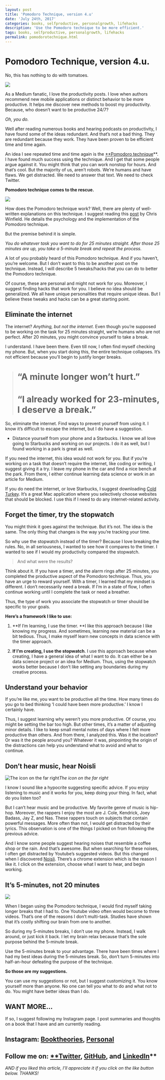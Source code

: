 ```yaml
---
layout: post
title: 'Pomodoro Technique, version 4.u'
date: 'July 24th, 2017'
categories: books, selfproductive, personalgrowth, lifehacks
description: 'Use the Pomodoro technique to be more efficient.'
tags: books, selfproductive, personalgrowth, lifehacks
permalink: pomodorotechnique.html
---
```


# Pomodoro Technique, version 4.u.

No, this has nothing to do with tomatoes.

![](https://cdn-images-1.medium.com/max/3840/1*XCH8FFnl4EUhEOfz3Fv9GA.jpeg)

As a Medium fanatic, I love the productivity posts. I love when authors recommend new mobile applications or distinct behavior to be more productive. It helps me discover new methods to boost my productivity. Because, who doesn’t want to be productive 24/7?

*Oh, you do.*

Well after reading numerous books and hearing podcasts on productivity, I have found some of the ideas redundant. And that’s not a bad thing. They are redundant because they work. They have been proven to be efficient time and time again.

An idea I see repeated time and time again is the [**Pomodoro technique](https://itunes.apple.com/us/app/be-focused-focus-timer-goal-tracker-for-work/id973134470?mt=12)**. I have found much success using the technique. And I get that some people argue against it. You might think that you can work nonstop for hours. And that’s cool. But the majority of us, aren’t robots. We’re humans and have flaws. We get distracted. We need to answer that text. We need to check Twitter.

**Pomodoro technique comes to the rescue.**

![](https://cdn-images-1.medium.com/max/3840/1*UsHXeVva8_-xD5KOkW6VoQ.jpeg)

How does the Pomodoro technique work? Well, there are plenty of well-written explanations on this technique. I suggest reading this [post](https://medium.com/swlh/how-to-work-40-hours-in-16-7-d9038681e652) by Chris Winfield. He details the psychology and the implementation of the Pomodoro technique.

But the premise behind it is simple.

*You do whatever task you want to do for 25 minutes straight. After those 25 minutes are up, you take a 5-minute break and repeat the process.*

A lot of you probably heard of this Pomodoro technique. And if you haven’t, you’re welcome. But I don’t want to this to be another post on the technique. Instead, I will describe 5 tweaks/hacks that you can do to better the Pomodoro technique.

Of course, these are personal and might not work for you. Moreover, I suggest finding hacks that work for you. I believe no idea should be generalized. We all have unique personalities that require unique ideas. But I believe these tweaks and hacks can be a great starting point.

## Eliminate the internet

The internet? *Anything, but not the internet*. Even though you’re supposed to be working on the task for 25 minutes straight, we’re humans who are not perfect. After 20 minutes, you might convince yourself to take a break.

I understand. I have been there. Even till now, I often find myself checking my phone. But, when you start doing this, the entire technique collapses. It’s not efficient because you’ll begin to justify longer breaks.
> # “A minute longer won’t hurt.”
> # “I already worked for 23-minutes, I deserve a break.”

So, eliminate the internet. Find ways to prevent yourself from using it. I know it’s difficult to escape the internet, but I do have a suggestion.

* Distance yourself from your phone and a Starbucks. I know we all love going to Starbucks and working on our projects. I do it as well, but I found working in a park is great as well.

If you need the internet, this idea would not work for you. But if you’re working on a task that doesn’t require the internet, like coding or writing, I suggest giving it a try. I leave my phone in the car and find a nice bench at the park. From there, I either continue learning data science or work in an article for Medium.

If you do need the internet, or love Starbucks, I suggest downloading [Cold Turkey](https://getcoldturkey.com/). It’s a great Mac application where you selectively choose websites that should be blocked. I use this if I need to do any internet-related activity.

## Forget the timer, try the stopwatch

You might think it goes against the technique. But it’s not. The idea is the same. The only thing that changes is the way you’re tracking your time.

So why use the stopwatch instead of the timer?
Because I love breaking the rules. No, in all seriousness, I wanted to see how it compares to the timer. I wanted to see if I would my productivity compared the stopwatch.
> And what were the results?

Think about it. If you have a timer, and the alarm rings after 25 minutes, you completed the productive aspect of the Pomodoro technique. Thus, you have an urge to reward yourself. With a timer, I learned that my mindset is different. I don’t necessarily need a break. If I’m in a state of flow, I often continue working until I complete the task or need a breather.

Thus, the type of work you associate the stopwatch or timer should be specific to your goals.

**Here’s a framework I like to use:**

1. **If I’m learning, I use the timer. **I like this approach because I like knowing my progress. And sometimes, learning new material can be a bit tedious. Thus, I make myself learn new concepts in data science with the timer approach.

1. **If I’m creating, I use the stopwatch**. I use this approach because when creating, I have a general idea of what I want to do. It can either be a data science project or an idea for Medium. Thus, using the stopwatch works better because I don’t like setting any boundaries during my creative process.

## Understand your behavior

If you’re like me, you want to be productive all the time. How many times do you go to bed thinking ‘I could have been more productive.’ I know I certainly have.

Thus, I suggest learning why weren’t you more productive. Of course, you might be setting the bar too high. But other times, it’s a matter of adjusting minor details. I like to keep small mental notes of days where I felt more productive than others. And from there, I analyzed this. Was it the location? Or was it the people around you? Whatever it was, pinpointing the origin of the distractions can help you understand what to avoid and what to continue.

## Don’t hear music, hear Noisli

![The icon on the far right](https://cdn-images-1.medium.com/max/2000/1*ivniYa2aJ0uiZ9Sm9KDa3g.png)*The icon on the far right*

I know I sound like a hypocrite suggesting specific advice. If you enjoy listening to music and it works for you, keep doing your thing. In fact, what do you listen too?

But I can’t hear music and be productive. My favorite genre of music is hip-hop. Moreover, the rappers I enjoy the most are J. Cole, Kendrick, Joey Badass, Jay Z, and Nas. These rappers touch on subjects that contain powerful messages. More often than not, I would get distracted by their lyrics. This observation is one of the things I picked on from following the previous advice.

And I know some people suggest hearing noises that resemble a coffee shop or the rain. And that’s awesome. But when searching for these noises, I often get distracted by Youtube’s suggested videos. But this changed when I discovered [Noisli](http://noisli.com). There’s a chrome extension which is the reason I like it. I click on the extension, choose what I want to hear, and begin working.

## It’s 5-minutes, not 20 minutes

![](https://cdn-images-1.medium.com/max/3840/1*FfII27_T1pbyrsPCaV18Qg.jpeg)

When I began using the Pomodoro technique, I would find myself taking longer breaks that I had to. One Youtube video often would become to three videos. That’s one of the reasons I don’t multi-task. Studies have shown that it’s costly shifting our brain from one to another.

So during my 5-minutes breaks, I don’t use my phone. Instead, I walk around, or just kick it back. I let my brain relax because that’s the sole purpose behind the 5-minute break.

Use the 5-minutes break to your advantage. There have been times where I had my best ideas during the 5-minutes break. So, don’t turn 5-minutes into half-an-hour defeating the purpose of the technique.

**So those are my suggestions.**

You can use my suggestions or not, but I suggest customizing it. You know yourself more than anyone. No one can tell you what to do and what not to do. You might have better ideas than I do.

## **WANT MORE…**

If so, I suggest following my Instagram page. I post summaries and thoughts on a book that I have and am currently reading.

## **Instagram**: [Booktheories](http://instagram.com/booktheories/), [Personal](https://www.instagram.com/alexxestevenn_/)

## **Follow me on:** [**Twitter](https://twitter.com/alexguangaa), [GitHub](https://github.com/alexguanga), and [LinkedIn](https://www.linkedin.com/in/alexguanga)**

*AND if you liked this article, I’ll appreciate it if you click on the like button below. THANKS!*
